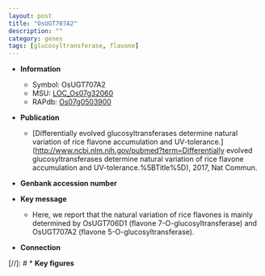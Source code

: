 ```yaml
---
layout: post
title: "OsUGT707A2"
description: ""
category: genes
tags: [glucosyltransferase, flavone]
---
```


* **Information**  
    + Symbol: OsUGT707A2  
    + MSU: [LOC_Os07g32060](http://rice.uga.edu/cgi-bin/ORF_infopage.cgi?orf=LOC_Os07g32060)  
    + RAPdb: [Os07g0503900](http://rapdb.dna.affrc.go.jp/viewer/gbrowse_details/irgsp1?name=Os07g0503900)  

* **Publication**  
    + [Differentially evolved glucosyltransferases determine natural variation of rice flavone accumulation and UV-tolerance.](http://www.ncbi.nlm.nih.gov/pubmed?term=Differentially evolved glucosyltransferases determine natural variation of rice flavone accumulation and UV-tolerance.%5BTitle%5D), 2017, Nat Commun.

* **Genbank accession number**  

* **Key message**  
    + Here, we report that the natural variation of rice flavones is mainly determined by OsUGT706D1 (flavone 7-O-glucosyltransferase) and OsUGT707A2 (flavone 5-O-glucosyltransferase).

* **Connection**  

[//]: # * **Key figures**  


